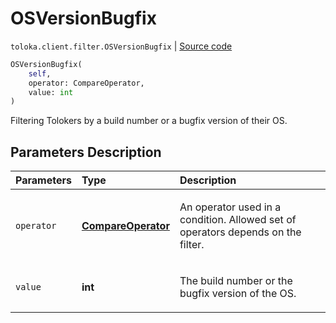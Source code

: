 # OSVersionBugfix
`toloka.client.filter.OSVersionBugfix` | [Source code](https://github.com/Toloka/toloka-kit/blob/v1.1.4/src/client/filter.py#L633)

```python
OSVersionBugfix(
    self,
    operator: CompareOperator,
    value: int
)
```

Filtering Tolokers by a build number or a bugfix version of their OS.

## Parameters Description

| Parameters | Type | Description |
| :----------| :----| :-----------|
`operator`|**[CompareOperator](toloka.client.primitives.operators.CompareOperator.md)**|<p>An operator used in a condition. Allowed set of operators depends on the filter.</p>
`value`|**int**|<p>The build number or the bugfix version of the OS.</p>
